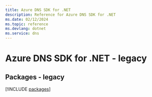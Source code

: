 ```yaml
---
title: Azure DNS SDK for .NET
description: Reference for Azure DNS SDK for .NET
ms.date: 02/12/2024
ms.topic: reference
ms.devlang: dotnet
ms.service: dns
---
```

# Azure DNS SDK for .NET - legacy
## Packages - legacy
[!INCLUDE [packages](dns-index.md)]